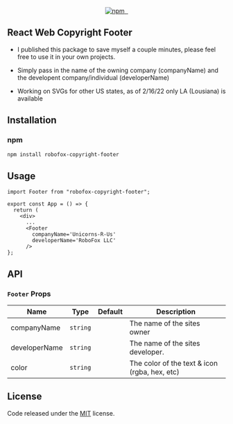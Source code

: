 <div align="center">
  <a href="https://www.npmjs.com/package/robofox-copyright-footer">
    <img alt="npm" src="https://badgen.net/npm/v/robofox-copyright-footer?color=2c139f" />
  </a>
  <a href="https://www.npmjs.com/package/robofox-copyright-footer">
    <img alt="" src="https://badgen.net/npm/dt/robofox-copyright-footer?color=2c139f" />
  </a>
  <a href="https://bundlephobia.com/result?p=robofox-copyright-footer">
    <img alt="" src="https://badgen.net/bundlephobia/min/robofox-copyright-footer?color=2c139f" />
  </a>
</div>

## React Web Copyright Footer

- I published this package to save myself a couple minutes, please feel free to use it in your own projects.
- Simply pass in the name of the owning company (companyName) and the developent company/individual (developerName)

- Working on SVGs for other US states, as of 2/16/22 only LA (Lousiana) is available

## Installation

### npm
```sh
npm install robofox-copyright-footer
```

## Usage

```tsx
import Footer from "robofox-copyright-footer";

export const App = () => {
  return (
    <div>
      ...
      <Footer 
        companyName='Unicorns-R-Us'
        developerName='RoboFox LLC'
      />
};
```

## API

### `Footer` Props

| Name             | Type         | Default   | Description                                                                      |
| ---------------- | ------------ | --------- | -------------------------------------------------------------------------------- |
| companyName      | `string`     |           | The name of the sites owner                                                      |
| developerName    | `string`     |           | The name of the sites developer.                                                 |
| color            | `string`     |           | The color of the text & icon (rgba, hex, etc)                                    |

## License

Code released under the [MIT](https://github.com/robo-fox/website-copyright-footer/blob/main/LICENSE) license.
